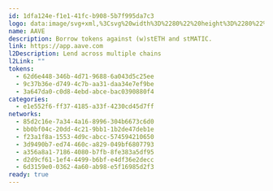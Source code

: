 ```yaml
---
id: 1dfa124e-f1e1-41fc-b908-5b7f995da7c3
logo: data:image/svg+xml,%3Csvg%20width%3D%2280%22%20height%3D%2280%22%20viewBox%3D%220%200%2080%2080%22%20fill%3D%22none%22%20xmlns%3D%22http%3A%2F%2Fwww.w3.org%2F2000%2Fsvg%22%3E%0A%3Cg%20opacity%3D%220.5%22%20filter%3D%22url(%23filter0_f_69_8622)%22%3E%0A%3Cmask%20id%3D%22mask0_69_8622%22%20style%3D%22mask-type%3Aluminance%22%20maskUnits%3D%22userSpaceOnUse%22%20x%3D%2214%22%20y%3D%2215%22%20width%3D%2245%22%20height%3D%2245%22%3E%0A%3Cpath%20d%3D%22M59%2015H14V60H59V15Z%22%20fill%3D%22white%22%2F%3E%0A%3C%2Fmask%3E%0A%3Cg%20mask%3D%22url(%23mask0_69_8622)%22%3E%0A%3Cpath%20d%3D%22M36.5%2059.325C48.5536%2059.325%2058.325%2049.5536%2058.325%2037.5C58.325%2025.4464%2048.5536%2015.675%2036.5%2015.675C24.4464%2015.675%2014.675%2025.4464%2014.675%2037.5C14.675%2049.5536%2024.4464%2059.325%2036.5%2059.325Z%22%20fill%3D%22url(%23paint0_linear_69_8622)%22%2F%3E%0A%3Cpath%20d%3D%22M46.0512%2046.1963L38.6712%2028.3538C38.255%2027.4313%2037.6362%2026.9813%2036.8206%2026.9813H36.1681C35.3525%2026.9813%2034.7337%2027.4313%2034.3175%2028.3538L31.1056%2036.1275H28.6756C27.95%2036.1331%2027.3594%2036.7181%2027.3537%2037.4494V37.4663C27.3594%2038.1919%2027.95%2038.7825%2028.6756%2038.7881H29.9806L26.915%2046.1963C26.8587%2046.3594%2026.825%2046.5281%2026.825%2046.7025C26.825%2047.1188%2026.9544%2047.445%2027.185%2047.6981C27.4156%2047.9513%2027.7475%2048.075%2028.1637%2048.075C28.4394%2048.0694%2028.7037%2047.985%2028.9231%2047.8219C29.1594%2047.6588%2029.3225%2047.4225%2029.4519%2047.1525L32.8269%2038.7825H35.1669C35.8925%2038.7769%2036.4831%2038.1919%2036.4887%2037.4606V37.4269C36.4831%2036.7013%2035.8925%2036.1106%2035.1669%2036.105H33.9181L36.4944%2029.6869L43.5144%2047.1469C43.6437%2047.4169%2043.8069%2047.6531%2044.0431%2047.8163C44.2625%2047.9794%2044.5325%2048.0638%2044.8025%2048.0694C45.2187%2048.0694%2045.545%2047.9456%2045.7812%2047.6925C46.0175%2047.4394%2046.1413%2047.1131%2046.1413%2046.6969C46.1469%2046.5281%2046.1187%2046.3538%2046.0512%2046.1963Z%22%20fill%3D%22white%22%2F%3E%0A%3C%2Fg%3E%0A%3C%2Fg%3E%0A%3Cmask%20id%3D%22mask1_69_8622%22%20style%3D%22mask-type%3Aluminance%22%20maskUnits%3D%22userSpaceOnUse%22%20x%3D%2218%22%20y%3D%2218%22%20width%3D%2245%22%20height%3D%2245%22%3E%0A%3Cpath%20d%3D%22M63%2018H18V63H63V18Z%22%20fill%3D%22white%22%2F%3E%0A%3C%2Fmask%3E%0A%3Cg%20mask%3D%22url(%23mask1_69_8622)%22%3E%0A%3Cpath%20d%3D%22M40.5%2062.325C52.5536%2062.325%2062.325%2052.5536%2062.325%2040.5C62.325%2028.4464%2052.5536%2018.675%2040.5%2018.675C28.4464%2018.675%2018.675%2028.4464%2018.675%2040.5C18.675%2052.5536%2028.4464%2062.325%2040.5%2062.325Z%22%20fill%3D%22url(%23paint1_linear_69_8622)%22%2F%3E%0A%3Cpath%20d%3D%22M50.0512%2049.1963L42.6712%2031.3538C42.255%2030.4313%2041.6362%2029.9813%2040.8206%2029.9813H40.1681C39.3525%2029.9813%2038.7337%2030.4313%2038.3175%2031.3538L35.1056%2039.1275H32.6756C31.95%2039.1331%2031.3594%2039.7181%2031.3537%2040.4494V40.4663C31.3594%2041.1919%2031.95%2041.7825%2032.6756%2041.7881H33.9806L30.915%2049.1963C30.8587%2049.3594%2030.825%2049.5281%2030.825%2049.7025C30.825%2050.1188%2030.9544%2050.445%2031.185%2050.6981C31.4156%2050.9513%2031.7475%2051.075%2032.1637%2051.075C32.4394%2051.0694%2032.7037%2050.985%2032.9231%2050.8219C33.1594%2050.6588%2033.3225%2050.4225%2033.4519%2050.1525L36.8269%2041.7825H39.1669C39.8925%2041.7769%2040.4831%2041.1919%2040.4887%2040.4606V40.4269C40.4831%2039.7013%2039.8925%2039.1106%2039.1669%2039.105H37.9181L40.4944%2032.6869L47.5144%2050.1469C47.6437%2050.4169%2047.8069%2050.6531%2048.0431%2050.8163C48.2625%2050.9794%2048.5325%2051.0638%2048.8025%2051.0694C49.2187%2051.0694%2049.545%2050.9456%2049.7812%2050.6925C50.0175%2050.4394%2050.1413%2050.1131%2050.1413%2049.6969C50.1469%2049.5281%2050.1187%2049.3538%2050.0512%2049.1963Z%22%20fill%3D%22white%22%2F%3E%0A%3C%2Fg%3E%0A%3Cdefs%3E%0A%3Cfilter%20id%3D%22filter0_f_69_8622%22%20x%3D%226.675%22%20y%3D%227.67499%22%20width%3D%2259.65%22%20height%3D%2259.65%22%20filterUnits%3D%22userSpaceOnUse%22%20color-interpolation-filters%3D%22sRGB%22%3E%0A%3CfeFlood%20flood-opacity%3D%220%22%20result%3D%22BackgroundImageFix%22%2F%3E%0A%3CfeBlend%20mode%3D%22normal%22%20in%3D%22SourceGraphic%22%20in2%3D%22BackgroundImageFix%22%20result%3D%22shape%22%2F%3E%0A%3CfeGaussianBlur%20stdDeviation%3D%224%22%20result%3D%22effect1_foregroundBlur_69_8622%22%2F%3E%0A%3C%2Ffilter%3E%0A%3ClinearGradient%20id%3D%22paint0_linear_69_8622%22%20x1%3D%2252.7724%22%20y1%3D%2223.808%22%20x2%3D%2220.2968%22%20y2%3D%2251.1329%22%20gradientUnits%3D%22userSpaceOnUse%22%3E%0A%3Cstop%20stop-color%3D%22%23B6509E%22%2F%3E%0A%3Cstop%20offset%3D%221%22%20stop-color%3D%22%232EBAC6%22%2F%3E%0A%3C%2FlinearGradient%3E%0A%3ClinearGradient%20id%3D%22paint1_linear_69_8622%22%20x1%3D%2256.7724%22%20y1%3D%2226.808%22%20x2%3D%2224.2968%22%20y2%3D%2254.1329%22%20gradientUnits%3D%22userSpaceOnUse%22%3E%0A%3Cstop%20stop-color%3D%22%23B6509E%22%2F%3E%0A%3Cstop%20offset%3D%221%22%20stop-color%3D%22%232EBAC6%22%2F%3E%0A%3C%2FlinearGradient%3E%0A%3C%2Fdefs%3E%0A%3C%2Fsvg%3E%0A
name: AAVE
description: Borrow tokens against (w)stETH and stMATIC.
link: https://app.aave.com
l2Description: Lend across multiple chains
l2Link: ""
tokens:
  - 62d6e448-346b-4d71-9688-6a043d5c25ee
  - 9c37b36e-d749-4c7b-aa31-daa34e7ef9be
  - 3a647da0-c0d8-4ebd-abce-bac0390880f4
categories:
  - e1e552f6-ff37-4185-a33f-4230cd45d7ff
networks:
  - 85d2c16e-7a34-4a16-8996-304b6673c6d0
  - bb0bf04c-20dd-4c21-9bb1-1b2de47deb1e
  - f23a1f8a-1553-4d9c-abcc-574594210650
  - 3d9490b7-ed74-460c-a829-049bf6807793
  - a356a8a1-7186-4080-b7fb-8fe383a5df95
  - d2d9cf61-1ef4-4499-b6bf-e4df36e2decc
  - 6d3159e0-0362-4a60-ab98-e5f16985d2f3
ready: true
---
```

